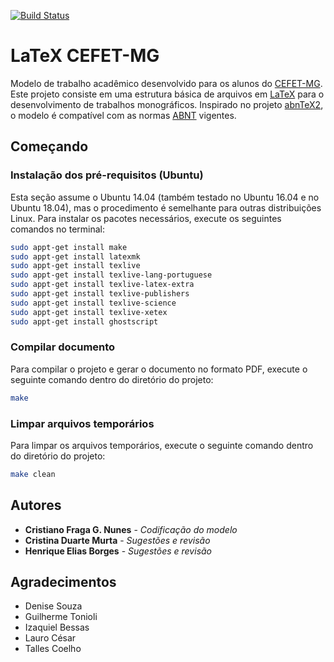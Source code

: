 [![Build Status](https://travis-ci.org/cfgnunes/latex-cefetmg.svg?branch=master)](https://travis-ci.org/cfgnunes/latex-cefetmg)

# LaTeX CEFET-MG

Modelo de trabalho acadêmico desenvolvido para os alunos do [CEFET-MG](http://www.cefetmg.br/).
Este projeto consiste em uma estrutura básica de arquivos em [LaTeX](https://www.latex-project.org/) para o desenvolvimento de trabalhos monográficos.
Inspirado no projeto [abnTeX2](https://github.com/abntex/abntex2), o modelo é compatível com as normas [ABNT](http://www.abnt.org.br/) vigentes.

## Começando

### Instalação dos pré-requisitos (Ubuntu)

Esta seção assume o Ubuntu 14.04 (também testado no Ubuntu 16.04 e no Ubuntu 18.04), mas o procedimento é semelhante para outras distribuições Linux.
Para instalar os pacotes necessários, execute os seguintes comandos no terminal:

```sh
sudo appt-get install make
sudo appt-get install latexmk
sudo appt-get install texlive
sudo appt-get install texlive-lang-portuguese
sudo appt-get install texlive-latex-extra
sudo appt-get install texlive-publishers
sudo appt-get install texlive-science
sudo appt-get install texlive-xetex
sudo appt-get install ghostscript

```

### Compilar documento

Para compilar o projeto e gerar o documento no formato PDF, execute o seguinte comando dentro do diretório do projeto:

```sh
make
```

### Limpar arquivos temporários

Para limpar os arquivos temporários, execute o seguinte comando dentro do diretório do projeto:

```sh
make clean
```

## Autores

* **Cristiano Fraga G. Nunes** - *Codificação do modelo*
* **Cristina Duarte Murta** - *Sugestões e revisão*
* **Henrique Elias Borges** - *Sugestões e revisão*

## Agradecimentos

* Denise Souza
* Guilherme Tonioli
* Izaquiel Bessas
* Lauro César
* Talles Coelho
